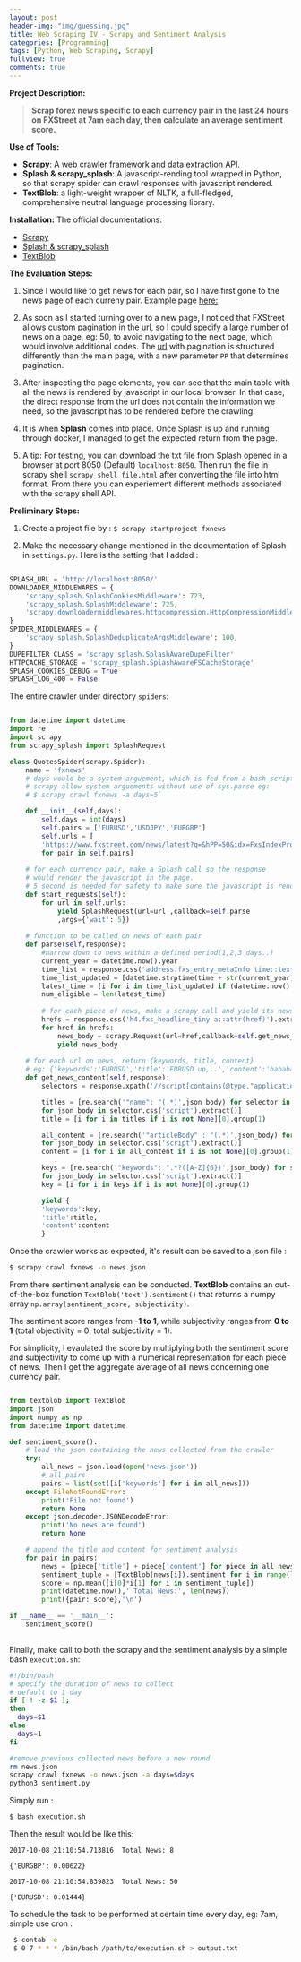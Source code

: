 ```yaml
---
layout: post
header-img: "img/guessing.jpg"
title: Web Scraping IV - Scrapy and Sentiment Analysis
categories: [Programming]
tags: [Python, Web Scraping, Scrapy]
fullview: true
comments: true
---
```

**Project Description:**

> **Scrap forex news specific to each currency pair in the last 24 hours on FXStreet at 7am each day, then calculate an average sentiment score.**

**Use of Tools:**
- **Scrapy**: A web crawler framework and data extraction API.
- **Splash & scrapy_splash**: A javascript-rending tool wrapped in Python, so that scrapy spider can crawl responses with javascript rendered.
- **TextBlob**: a light-weight wrapper of NLTK, a full-fledged, comprehensive neutral language processing library.

**Installation:**
The official documentations:
- [Scrapy](https://scrapy.org/download/)
- [Splash & scrapy_splash](https://github.com/scrapy-plugins/scrapy-splash)
- [TextBlob](https://textblob.readthedocs.io/en/dev/)


**The Evaluation Steps:**

1. Since I would like to get news for each pair, so I have first gone to the news page of each curreny pair. Example page [here:](https://www.fxstreet.com/news/latest?dFR%5BCategory%5D%5B0%5D=News&dFR%5BTags%5D%5B0%5D=EURUSD).

2. As soon as I started turning over to a new page, I noticed that FXStreet allows custom pagination in the url, so I could specify a large number of news on a page, eg: 50, to avoid navigating to the next page, which would involve additional codes. The [url](https://www.fxstreet.com/news/latest?q=&hPP=50&idx=FxsIndexPro&p=0&dFR%5BCategory%5D%5B0%5D=News&dFR%5BTags%5D%5B0%5D=EURUSD) with pagination is structured differently than the main page, with a new parameter `PP` that determines pagination.

3. After inspecting the page elements, you can see that the main table with all the news is rendered by javascript in our local browser. In that case, the direct response from the url does not contain the information we need, so the javascript has to be rendered before the crawling.

4. It is when **Splash** comes into place. Once Splash is up and running through docker, I managed to get the expected return from the page.

5. A tip: For testing, you can download the txt file from Splash opened in a browser at  port 8050 (Default) `localhost:8050`. Then run the file in scrapy shell `scrapy shell file.html` after converting the file into html format. From there you can experiement different methods associated with the scrapy shell API.
    

**Preliminary Steps:**

1. Create a project file by :
`$ scrapy startproject fxnews`

2. Make the necessary change mentioned in the documentation of Splash in ``settings.py``. Here is the setting that I added :


```python

SPLASH_URL = 'http://localhost:8050/'
DOWNLOADER_MIDDLEWARES = {
    'scrapy_splash.SplashCookiesMiddleware': 723,
    'scrapy_splash.SplashMiddleware': 725,
    'scrapy.downloadermiddlewares.httpcompression.HttpCompressionMiddleware': 810,
}
SPIDER_MIDDLEWARES = {
    'scrapy_splash.SplashDeduplicateArgsMiddleware': 100,
}
DUPEFILTER_CLASS = 'scrapy_splash.SplashAwareDupeFilter'
HTTPCACHE_STORAGE = 'scrapy_splash.SplashAwareFSCacheStorage'
SPLASH_COOKIES_DEBUG = True
SPLASH_LOG_400 = False

```

The entire crawler under directory ``spiders``: 


```python

from datetime import datetime
import re
import scrapy
from scrapy_splash import SplashRequest

class QuotesSpider(scrapy.Spider):
    name = 'fxnews'
    # days would be a system arguement, which is fed from a bash script
    # scrapy allow system arguements without use of sys.parse eg:
    # $ scrapy crawl fxnews -a days=5` 

    def __init__(self,days):
        self.days = int(days)
        self.pairs = ['EURUSD','USDJPY','EURGBP']
        self.urls = [
        'https://www.fxstreet.com/news/latest?q=&hPP=50&idx=FxsIndexPro&p=0&dFR%5BCategory%5D%5B0%5D=News&dFR%5BTags%5D%5B0%5D={}'.format(pair)
        for pair in self.pairs]
    
    # for each currency pair, make a Splash call so the response 
    # would render the javascript in the page.
    # 5 second is needed for safety to make sure the javascript is rendered.
    def start_requests(self):
        for url in self.urls:
            yield SplashRequest(url=url ,callback=self.parse
            ,args={'wait': 5})
    
    # function to be called on news of each pair
    def parse(self,response):
        #narrow down to news within a defined period(1,2,3 days..)
        current_year = datetime.now().year
        time_list = response.css('address.fxs_entry_metaInfo time::text').extract()
        time_list_updated = [datetime.strptime(time + str(current_year), '%b %d, %H:%M GMT%Y') for time in time_list]
        latest_time = [i for i in time_list_updated if (datetime.now() - i).total_seconds() < 86400 * self.days]
        num_eligible = len(latest_time)
        
        # for each piece of news, make a scrapy call and yield its news body by function - get_news_content
        hrefs = response.css('h4.fxs_headline_tiny a::attr(href)').extract()[:num_eligible]
        for href in hrefs:
            news_body = scrapy.Request(url=href,callback=self.get_news_content)
            yield news_body
    
    # for each url on news, return {keywords, title, content}
    # eg: {'keywords':'EURUSD','title':'EURUSD up,..','content':'bababa...'}
    def get_news_content(self,response):
        selectors = response.xpath('//script[contains(@type,"application/ld+json")]')

        titles = [re.search('"name": "(.*)',json_body) for selector in selectors
        for json_body in selector.css('script').extract()]
        title = [i for i in titles if i is not None][0].group(1)

        all_content = [re.search('"articleBody" : "(.*)',json_body) for selector in selectors
        for json_body in selector.css('script').extract()]
        content = [i for i in all_content if i is not None][0].group(1)

        keys = [re.search('"keywords": ".*?([A-Z]{6})',json_body) for selector in selectors
        for json_body in selector.css('script').extract()]
        key = [i for i in keys if i is not None][0].group(1)

        yield {
        'keywords':key,
        'title':title,
        'content':content
        }

```

Once the crawler works as expected, it's result can be saved to a json file :

```sh
$ scrapy crawl fxnews -o news.json
```

From there sentiment analysis can be conducted.
**TextBlob** contains an out-of-the-box function `TextBlob('text').sentiment()` that returns a numpy array `np.array(sentiment_score, subjectivity)`.

The sentiment score ranges from **-1 to 1**, while subjectivity ranges from **0 to 1** (total objectivity = 0; total subjectivity = 1). 

For simplicity, I evaulated the score by multiplying both the sentiment score and subjectivity to come up with a numerical representation for each piece of news. Then I get the aggregate average of all news concerning one currency pair.


```python

from textblob import TextBlob
import json
import numpy as np
from datetime import datetime

def sentiment_score():
    # load the json containing the news collected from the crawler
    try:
        all_news = json.load(open('news.json'))
        # all pairs
        pairs = list(set([i['keywords'] for i in all_news]))
    except FileNotFoundError:
        print('File not found')
        return None
    except json.decoder.JSONDecodeError:
        print('No news are found')
        return None

    # append the title and content for sentiment analysis
    for pair in pairs:
        news = [piece['title'] + piece['content'] for piece in all_news if piece['keywords']==pair]
        sentiment_tuple = [TextBlob(news[i]).sentiment for i in range(len(news))]
        score = np.mean([i[0]*i[1] for i in sentiment_tuple])
        print(datetime.now(),' Total News:', len(news))
        print({pair: score},'\n')

if __name__ == '__main__':
    sentiment_score()
    
```

Finally, make call to both the scrapy and the sentiment analysis by a simple bash ``execution.sh``:
    

```bash
#!/bin/bash
# specify the duration of news to collect
# default to 1 day
if [ ! -z $1 ];
then
  days=$1
else
  days=1
fi

#remove previous collected news before a new round
rm news.json
scrapy crawl fxnews -o news.json -a days=$days
python3 sentiment.py

```

Simply run :

```bash
$ bash execution.sh
```

Then the result would be like this:

```
2017-10-08 21:10:54.713816  Total News: 8

{'EURGBP': 0.00622} 

2017-10-08 21:10:54.839823  Total News: 50

{'EURUSD': 0.01444} 
```


To schedule the task to be performed at certain time every day, eg: 7am, simple use cron :

```bash
 $ contab -e
 $ 0 7 * * * /bin/bash /path/to/execution.sh > output.txt
```
